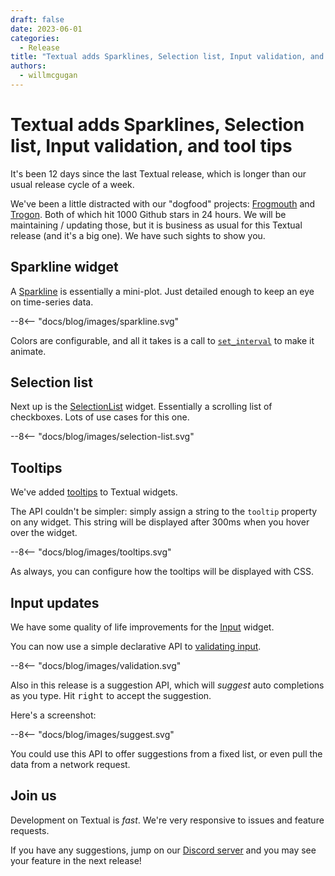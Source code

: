 ```yaml
---
draft: false
date: 2023-06-01
categories:
  - Release
title: "Textual adds Sparklines, Selection list, Input validation, and tool tips"
authors:
  - willmcgugan
---
```


# Textual adds Sparklines, Selection list, Input validation, and tool tips

It's been 12 days since the last Textual release, which is longer than our usual release cycle of a week.

We've been a little distracted with our "dogfood" projects: [Frogmouth](https://github.com/Textualize/frogmouth) and [Trogon](https://github.com/Textualize/trogon). Both of which hit 1000 Github stars in 24 hours. We will be maintaining / updating those, but it is business as usual for this Textual release (and it's a big one). We have such sights to show you.

<!-- more -->

## Sparkline widget

A [Sparkline](../../widget_gallery.md#selectionlist) is essentially a mini-plot. Just detailed enough to keep an eye on time-series data.

<div>
--8<-- "docs/blog/images/sparkline.svg"
</div>

Colors are configurable, and all it takes is a call to [`set_interval`](https://textual.textualize.io/api/message_pump/#textual.message_pump.MessagePump.set_interval) to make it animate.

## Selection list

Next up is the [SelectionList](../../widget_gallery.md#selectionlist) widget. Essentially a scrolling list of checkboxes. Lots of use cases for this one.

<div>
--8<-- "docs/blog/images/selection-list.svg"
</div>

## Tooltips

We've added [tooltips](../../guide/widgets.md#tooltips) to Textual widgets.

The API couldn't be simpler: simply assign a string to the `tooltip` property on any widget.
This string will be displayed after 300ms when you hover over the widget.


<div>
--8<-- "docs/blog/images/tooltips.svg"
</div>

As always, you can configure how the tooltips will be displayed with CSS.

## Input updates

We have some quality of life improvements for the [Input](../../widget_gallery.md#input) widget.

You can now use a simple declarative API to [validating input](/widgets/input/#validating-input).

<div>
--8<-- "docs/blog/images/validation.svg"
</div>

Also in this release is a suggestion API, which will *suggest* auto completions as you type.
Hit <kbd>right</kbd> to accept the suggestion.

Here's a screenshot:

<div>
--8<-- "docs/blog/images/suggest.svg"
</div>

You could use this API to offer suggestions from a fixed list, or even pull the data from a network request.

## Join us

Development on Textual is *fast*.
We're very responsive to issues and feature requests.

If you have any suggestions, jump on our [Discord server](https://discord.gg/Enf6Z3qhVr) and you may see your feature in the next release!
